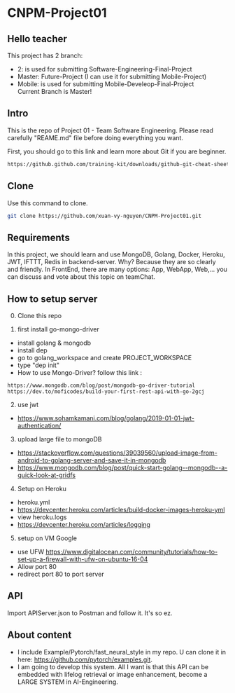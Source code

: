 # CNPM-Project01

## Hello teacher
This project has 2 branch:
- 2: is used for submitting Software-Engineering-Final-Project
- Master: Future-Project (I can use it for submitting Mobile-Project)
- Mobile: is used for submitting Mobile-Develeop-Final-Project <br/>
Current Branch is Master!

## Intro
This is the repo of Project 01 - Team Software Engineering. Please read carefully "REAME.md" file before doing everything you want.

First, you should go to this link and learn more about Git if you are beginner.
```bash
https://github.github.com/training-kit/downloads/github-git-cheat-sheet.pdf
```

## Clone 
Use this command to clone.

```bash
git clone https://github.com/xuan-vy-nguyen/CNPM-Project01.git
```

## Requirements
In this project, we should learn and use MongoDB, Golang, Docker, Heroku, JWT, IFTTT, Redis in backend-server. Why? Because they are so clearly and friendly.
In FrontEnd, there are many options: App, WebApp, Web,... you can discuss and vote about this topic on teamChat.

## How to setup server
0. Clone this repo

1. first install go-mongo-driver
- install golang & mongodb
- install dep
- go to golang_workspace and create PROJECT_WORKSPACE
- type "dep init"
- How to use Mongo-Driver? follow this link :
```
https://www.mongodb.com/blog/post/mongodb-go-driver-tutorial 
https://dev.to/moficodes/build-your-first-rest-api-with-go-2gcj
```

2.  use jwt
- https://www.sohamkamani.com/blog/golang/2019-01-01-jwt-authentication/

3. upload large file to mongoDB
- https://stackoverflow.com/questions/39039560/upload-image-from-android-to-golang-server-and-save-it-in-mongodb
- https://www.mongodb.com/blog/post/quick-start-golang--mongodb--a-quick-look-at-gridfs

4.  Setup on Heroku
- heroku.yml
- https://devcenter.heroku.com/articles/build-docker-images-heroku-yml
- view heroku.logs
- https://devcenter.heroku.com/articles/logging

5.  setup on VM Google 
- use UFW https://www.digitalocean.com/community/tutorials/how-to-set-up-a-firewall-with-ufw-on-ubuntu-16-04
- Allow port 80
- redirect port 80 to port server

## API 
Import APIServer.json to Postman and follow it. It's so ez.

## About content
- I include Example/Pytorch/fast_neural_style in my repo. U can clone it in here: https://github.com/pytorch/examples.git.
- I am going to develop this system. All I want is that this API can be embedded with lifelog retrieval or image enhancement, become a LARGE SYSTEM in AI-Engineering.